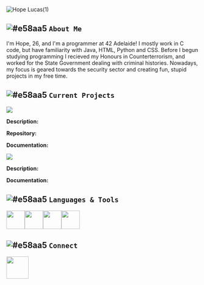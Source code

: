 ![Hope Lucas(1)](https://user-images.githubusercontent.com/88760123/159395622-57e1bbf2-fab4-4421-a192-f8f99f59ee8f.png)

## ![#e58aa5](https://via.placeholder.com/15/e58aa5/000000?text=+) `About Me`

I'm Hope, 26, and I'm a programmer at 42 Adelaide! I mostly work in C code, but have familiarity with Java, HTML, Python and CSS. Before I begun studying programming I recieved my Honours in Counterterrorism, and worked for the State Government dealing with criminal histories. Nowadays, my focus is geared towards the security sector and creating fun, stupid projects in my free time.

## ![#e58aa5](https://via.placeholder.com/15/e58aa5/000000?text=+) `Current Projects`

![](https://img.shields.io/badge/cursus-push%20swap-e48ba1?style=for-the-badge&logo=42)

**Description:**

**Repository:**

**Documentation:**

![](https://img.shields.io/badge/cursus-fractol-e48ba1?style=for-the-badge&logo=42)


**Description:**

**Documentation:**


## ![#e58aa5](https://via.placeholder.com/15/e58aa5/000000?text=+) `Languages & Tools`
<img src="https://user-images.githubusercontent.com/88760123/159401454-da0a315e-bd84-4f40-a966-4967770d38bd.png" width="48"><img src="https://user-images.githubusercontent.com/88760123/159401772-1896ff26-6fa6-424f-8466-f6ee1722a618.png" width="48"><img src="https://user-images.githubusercontent.com/88760123/159403618-bbabf915-238d-4048-8dbf-2dcc99c0e293.png" width="48"><img src="https://user-images.githubusercontent.com/88760123/159403999-31a3b076-0793-402d-b6e8-13fe96c85840.png" width="48">


## ![#e58aa5](https://via.placeholder.com/15/e58aa5/000000?text=+) `Connect`

<img src="https://user-images.githubusercontent.com/88760123/159417471-7be182be-1630-49dd-8ab6-5ec061684dc4.png" width="58">
